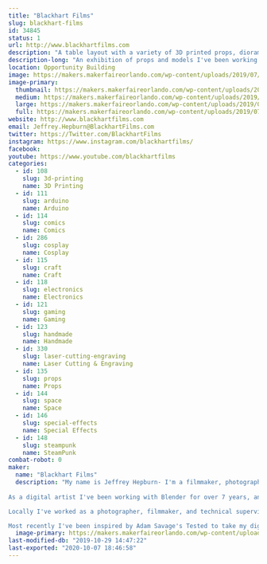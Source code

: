 ```yaml
---
title: "Blackhart Films"
slug: blackhart-films
id: 34845
status: 1
url: http://www.blackhartfilms.com
description: "A table layout with a variety of 3D printed props, dioramas, etc.... "
description-long: "An exhibition of props and models I've been working on-  props are designed in Fusion 360 to be as functional to their screen counter-parts as possible, and printed on a combination of FDM and SLA machines."
location: Opportunity Building
image: https://makers.makerfaireorlando.com/wp-content/uploads/2019/07/Blackhart-Films-Logo-1-1024x1024.jpg
image-primary:
  thumbnail: https://makers.makerfaireorlando.com/wp-content/uploads/2019/07/Blackhart-Films-Logo-1-150x150.jpg
  medium: https://makers.makerfaireorlando.com/wp-content/uploads/2019/07/Blackhart-Films-Logo-1-300x300.jpg
  large: https://makers.makerfaireorlando.com/wp-content/uploads/2019/07/Blackhart-Films-Logo-1-1024x1024.jpg
  full: https://makers.makerfaireorlando.com/wp-content/uploads/2019/07/Blackhart-Films-Logo-1.jpg
website: http://www.blackhartfilms.com
email: Jeffrey.Hepburn@BlackhartFilms.com
twitter: https://Twitter.com/BlackhartFilms
instagram: https://www.instagram.com/blackhartfilms/
facebook: 
youtube: https://www.youtube.com/blackhartfilms
categories:
  - id: 108
    slug: 3d-printing
    name: 3D Printing
  - id: 111
    slug: arduino
    name: Arduino
  - id: 114
    slug: comics
    name: Comics
  - id: 286
    slug: cosplay
    name: Cosplay
  - id: 115
    slug: craft
    name: Craft
  - id: 118
    slug: electronics
    name: Electronics
  - id: 121
    slug: gaming
    name: Gaming
  - id: 123
    slug: handmade
    name: Handmade
  - id: 330
    slug: laser-cutting-engraving
    name: Laser Cutting & Engraving
  - id: 135
    slug: props
    name: Props
  - id: 144
    slug: space
    name: Space
  - id: 146
    slug: special-effects
    name: Special Effects
  - id: 148
    slug: steampunk
    name: SteamPunk
combat-robot: 0
maker:
  name: "Blackhart Films"
  description: "My name is Jeffrey Hepburn- I'm a filmmaker, photographer, and digital artist. I've always been motivated by a passion for making stories and driven to capture moments. I pride myself for having an eye for the interplay between light, colour, and materials- trying to highlight the detail and beauty in even the smallest things we might take for granted day to day.
​
As a digital artist I've been working with Blender for over 7 years, and I specialise in hard-surface modelling, PBR texturing, lighting, and the Cycles node editor. 

Locally I've worked as a photographer, filmmaker, and technical supervisor for many of the local festivals, political campaigns, and productions. I'm also one of the founding board members of the Orlando Filmmaker's Coalition (OFC), a registered non-profit dedicated to educating and providing a space for the local arts community to network and create movies. 

Most recently I've been inspired by Adam Savage's Tested to take my digital art and make it real- with 3D printing and electronics for prop design. "
  image-primary: https://makers.makerfaireorlando.com/wp-content/uploads/2019/07/Blackhart-Films-Logo-1024x1024.jpg
last-modified-db: "2019-10-29 14:47:22"
last-exported: "2020-10-07 18:46:58"
---
```

